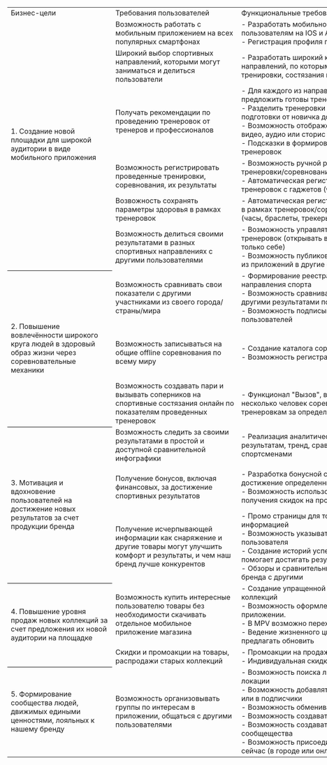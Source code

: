 <table border=0 cellpadding=0 cellspacing=0 width=1621 style='border-collapse:
 collapse;table-layout:fixed;width:1215pt'>
 <col width=231 style='mso-width-source:userset;mso-width-alt:7381;width:173pt'>
 <col width=285 style='mso-width-source:userset;mso-width-alt:9130;width:214pt'>
 <col width=455 style='mso-width-source:userset;mso-width-alt:14549;width:341pt'>
 <col width=331 style='mso-width-source:userset;mso-width-alt:10581;width:248pt'>
 <col width=319 style='mso-width-source:userset;mso-width-alt:10197;width:239pt'>
 <tr height=20 style='mso-height-source:userset;height:15.75pt'>
  <td height=20 class=xl65 width=231 style='height:15.75pt;width:173pt'>Бизнес-цели</td>
  <td class=xl66 width=285 style='width:214pt'>Требования пользователей</td>
  <td class=xl66 width=455 style='width:341pt'>Функциональные требования</td>
  <td class=xl66 width=331 style='width:248pt'>Возможные ограничения</td>
  <td class=xl66 width=319 style='width:239pt'>Зависимости от других систем</td>
 </tr>
 <tr height=20 style='mso-height-source:userset;height:15.75pt'>
  <td rowspan=6 height=120 class=xl78 width=231 style='border-bottom:.5pt solid black;
  height:94.5pt;width:173pt'>1. Создание новой площадки для широкой аудитории в
  виде мобильного приложения</td>
  <td class=xl67 width=285 style='width:214pt'>Возможность работать с мобильным
  приложением на всех популярных смартфонах</td>
  <td class=xl67 width=455 style='width:341pt'>- Разработать мобильное
  приложение, доступное пользователям на IOS и Android<br>
    - Регистрация профиля пользователя в приложении</td>
  <td class=xl67 width=331 style='width:248pt'>- если бренд под санкциями,
  проблематика публикации в apple store</td>
  <td class=xl67 width=319 style='width:239pt'>- для OAuth 2.0 использование
  Google / VK/ Yandex</td>
 </tr>
 <tr height=20 style='mso-height-source:userset;height:15.75pt'>
  <td height=20 class=xl68 width=285 style='height:15.75pt;width:214pt'>Широкий
  выбор спортивных направлений, которыми могут заниматься и делиться
  пользователи</td>
  <td class=xl67 width=455 style='width:341pt'>- Разработать широкий каталог
  спортивных направлений, по которым могут проводиться тренировки, состязания и
  соревнования</td>
  <td class=xl67 width=331 style='width:248pt'>- не для всех спортивных
  направлений бренд выпускает товары, учесть это при разработке каталога</td>
  <td class=xl67 width=319 style='width:239pt'>&nbsp;</td>
 </tr>
 <tr height=20 style='mso-height-source:userset;height:15.75pt'>
  <td height=20 class=xl68 width=285 style='height:15.75pt;width:214pt'>Получать
  рекомендации по проведению тренеровок от тренеров и профессионалов</td>
  <td class=xl67 width=455 style='width:341pt'>- Для каждого из направлений
  спорта необходимо предложить готовы тренеровки от экспертов<br>
    - Разделить тренеровки по уровню спортивной подготовки от новичка до
  профессионала<br>
    - Возможность отображения тренеровок в виде видео, аудио или сторис<br>
    - Подсказки в формировании расписсания тренеровок<span
  style='mso-spacerun:yes'> </span></td>
  <td class=xl67 width=331 style='width:248pt'>- привлечение экспертов,
  тренеров и создание каталога тренеровок может быть очень затратным</td>
  <td class=xl67 width=319 style='width:239pt'>&nbsp;</td>
 </tr>
 <tr height=20 style='mso-height-source:userset;height:15.75pt'>
  <td height=20 class=xl68 width=285 style='height:15.75pt;width:214pt'>Возможность
  регистрировать проведенные тренировки, соревнования, их результаты</td>
  <td class=xl67 width=455 style='width:341pt'>- Возможность ручной регистрации
  результатов тренеровки/соревнований<br>
    - Автоматическая регистрации результатов тренеровок с гаджетов (часы,
  браслеты, трекеры)</td>
  <td class=xl67 width=331 style='width:248pt'>&nbsp;</td>
  <td class=xl67 width=319 style='width:239pt'>- интеграция с IOT и нативными
  функциями смартфона</td>
 </tr>
 <tr height=20 style='mso-height-source:userset;height:15.75pt'>
  <td height=20 class=xl69 width=285 style='height:15.75pt;border-top:none;
  border-left:none;width:214pt'>Возвожность сохранять параметры здоровья в
  рамках тренеровок</td>
  <td class=xl67 width=455 style='width:341pt'>- Автоматическая регистрация
  параметров здоровья в рамках тренеровок/соревнований с гаджетов (часы,
  браслеты, трекеры)</td>
  <td class=xl67 width=331 style='width:248pt'>&nbsp;</td>
  <td class=xl67 width=319 style='width:239pt'>- интеграция с IOT и нативными
  функциями смартфона</td>
 </tr>
 <tr height=20 style='mso-height-source:userset;height:15.75pt'>
  <td height=20 class=xl69 width=285 style='height:15.75pt;border-top:none;
  border-left:none;width:214pt'>Возможность делиться своими результатами в
  разных спортивных направлениях с другими пользователями</td>
  <td class=xl70 width=455 style='border-top:none;border-left:none;width:341pt'>-
  Возможность управлять доступом к результатам тренеровок (открывать всем,
  друзьям, сообществу, только себе)<br>
    - Возможность публиковать результаты тренеровок из приложений в другие
  социальные сети</td>
  <td class=xl70 width=331 style='border-top:none;border-left:none;width:248pt'>&nbsp;</td>
  <td class=xl70 width=319 style='border-top:none;border-left:none;width:239pt'>-
  отправка публикаций из приложения в соц-сети<span
  style='mso-spacerun:yes'> </span></td>
 </tr>
 <tr height=20 style='mso-height-source:userset;height:15.75pt'>
  <td rowspan=3 height=60 class=xl75 width=231 style='border-bottom:.5pt solid black;
  height:47.25pt;border-top:none;width:173pt'>2. Повышение вовлечённости
  широкого круга людей в здоровый образ жизни через соревновательные механики</td>
  <td class=xl69 width=285 style='border-top:none;border-left:none;width:214pt'>Возможность
  сравнивать свои показатели с другими участниками из своего
  города/страны/мира<span style='mso-spacerun:yes'> </span></td>
  <td class=xl70 width=455 style='border-top:none;border-left:none;width:341pt'>-
  Формирование реестра результатов по всем направления спорта<br>
    - Возможность сравнивать результат пользователя с другими результатами по
  всему миру<br>
    - Возможность подписываться на результаты других пользователей</td>
  <td class=xl70 width=331 style='border-top:none;border-left:none;width:248pt'>&nbsp;</td>
  <td class=xl70 width=319 style='border-top:none;border-left:none;width:239pt'>&nbsp;</td>
 </tr>
 <tr height=20 style='mso-height-source:userset;height:15.75pt'>
  <td height=20 class=xl69 width=285 style='height:15.75pt;border-top:none;
  border-left:none;width:214pt'>Возможность записываться на общие offline
  соревнования по всему миру</td>
  <td class=xl70 width=455 style='border-top:none;border-left:none;width:341pt'>-
  Создание каталога соревнований по всему миру<br>
    - Возможность регистрации на соревнования<span
  style='mso-spacerun:yes'> </span></td>
  <td class=xl70 width=331 style='border-top:none;border-left:none;width:248pt'>-
  нет единой системы, где можно брать грядущие соревнования <br>
    - нет возможности автоматически регистрировать пользователя на внешнем
  ресурсе, так как они редко обладают API</td>
  <td class=xl70 width=319 style='border-top:none;border-left:none;width:239pt'>-
  интеграция с официальными ресурсами соревнований для регистрации
  пользователей</td>
 </tr>
 <tr height=20 style='mso-height-source:userset;height:15.75pt'>
  <td height=20 class=xl70 width=285 style='height:15.75pt;border-top:none;
  border-left:none;width:214pt'>Возможность создавать пари и вызывать
  соперников на спортивные состязания онлайн по показателям проведенных
  тренеровок</td>
  <td class=xl70 width=455 style='border-top:none;border-left:none;width:341pt'>-
  Функционал &quot;Вызов&quot;, в рамках которого 2 или несколько человек
  соревнуются по проведенным тренеровкам за определенный период времени<span
  style='mso-spacerun:yes'> </span></td>
  <td class=xl70 width=331 style='border-top:none;border-left:none;width:248pt'>&nbsp;</td>
  <td class=xl70 width=319 style='border-top:none;border-left:none;width:239pt'>&nbsp;</td>
 </tr>
 <tr height=20 style='mso-height-source:userset;height:15.75pt'>
  <td rowspan=3 height=60 class=xl75 width=231 style='border-bottom:.5pt solid black;
  height:47.25pt;border-top:none;width:173pt'>3. Мотивация и вдохновение
  пользователей на достижение новых результатов за счет продукции бренда</td>
  <td class=xl70 width=285 style='border-top:none;border-left:none;width:214pt'>Возможность
  следить за своими результатами в простой и доступной сравнительной
  инфографики</td>
  <td class=xl70 width=455 style='border-top:none;border-left:none;width:341pt'>-
  Реализация аналитического функционала по своим результатам, тренд, сравнение
  с профессиональными спортсменами</td>
  <td class=xl70 width=331 style='border-top:none;border-left:none;width:248pt'>&nbsp;</td>
  <td class=xl70 width=319 style='border-top:none;border-left:none;width:239pt'>&nbsp;</td>
 </tr>
 <tr height=20 style='mso-height-source:userset;height:15.75pt'>
  <td height=20 class=xl70 width=285 style='height:15.75pt;border-top:none;
  border-left:none;width:214pt'>Получение бонусов, включая финансовых, за
  достижение спортивных результатов</td>
  <td class=xl70 width=455 style='border-top:none;border-left:none;width:341pt'>-
  Разработка бонусной системы лояльности за достижение определенных
  результатов<br>
    - Возможность использоваться бонусы для получения скидок на продукцию
  бренда</td>
  <td class=xl70 width=331 style='border-top:none;border-left:none;width:248pt'>-
  Введение лимитов на использование бонусов при покупки товаров<br>
    - Разработка антифрод правил, чтобы пользователи искуственно не
  генерировали бонусы</td>
  <td class=xl70 width=319 style='border-top:none;border-left:none;width:239pt'>&nbsp;</td>
 </tr>
 <tr height=20 style='mso-height-source:userset;height:15.75pt'>
  <td height=20 class=xl70 width=285 style='height:15.75pt;border-top:none;
  border-left:none;width:214pt'>Получение исчерпывающей информации как
  снаряжение и другие товары могут улучшить комфорт и результаты, и чем наш
  бренд лучше конкурентов</td>
  <td class=xl70 width=455 style='border-top:none;border-left:none;width:341pt'>-
  Промо страницы для товаров бренда с подробной информацией <br>
    - Возможность указывать свою &quot;снарягу&quot; в профиле
  пользователя<br>
    - Создание историй успеха как правильная снаряга помогает достигать
  результаты<br>
    - Обзоры и сравнительные статьи товаров нашего бренда с другими</td>
  <td class=xl70 width=331 style='border-top:none;border-left:none;width:248pt'>&nbsp;</td>
  <td class=xl70 width=319 style='border-top:none;border-left:none;width:239pt'>&nbsp;</td>
 </tr>
 <tr height=20 style='mso-height-source:userset;height:15.75pt'>
  <td rowspan=2 height=40 class=xl75 width=231 style='border-bottom:.5pt solid black;
  height:31.5pt;border-top:none;width:173pt'>4. Повышение уровня продаж новых
  коллекций за счет предложения их новой аудитории на площадке</td>
  <td class=xl70 width=285 style='border-top:none;border-left:none;width:214pt'>Возможность
  купить интересные пользователю товары без необходимости скачивать отдельное
  мобильное приложение магазина</td>
  <td class=xl70 width=455 style='border-top:none;border-left:none;width:341pt'>-
  Создание упращенной версии каталога новых коллекций<br>
    - Возможность оформления заказа прямо в приложении. <br>
    - В MPV возможно переход на веб-сайт для покупки<br>
    - Ведение жизненного цикла снаряжения, чтобы предлагать обновить</td>
  <td class=xl70 width=331 style='border-top:none;border-left:none;width:248pt'>&nbsp;</td>
  <td class=xl70 width=319 style='border-top:none;border-left:none;width:239pt'>-
  Интеграция с имеющимся сервисом Каталог, Корзина, Заказ</td>
 </tr>
 <tr height=20 style='mso-height-source:userset;height:15.75pt'>
  <td height=20 class=xl70 width=285 style='height:15.75pt;border-top:none;
  border-left:none;width:214pt'>Скидки и промоакции на товары, распродажи
  старых коллекций</td>
  <td class=xl70 width=455 style='border-top:none;border-left:none;width:341pt'>-
  Промоакции на продажу товаров прямо <br>
    - Индивидуальная скидка за результаты</td>
  <td class=xl70 width=331 style='border-top:none;border-left:none;width:248pt'>&nbsp;</td>
  <td class=xl70 width=319 style='border-top:none;border-left:none;width:239pt'>&nbsp;</td>
 </tr>
 <tr height=20 style='mso-height-source:userset;height:15.75pt'>
  <td height=20 class=xl71 width=231 style='height:15.75pt;border-top:none;
  width:173pt'>5. Формирование сообщества людей, движимых едиными ценностями,
  лояльных к нашему бренду</td>
  <td class=xl70 width=285 style='border-top:none;border-left:none;width:214pt'>Возможность
  организовывать группы по интересам в приложении, общаться с другими
  пользователями</td>
  <td class=xl70 width=455 style='border-top:none;border-left:none;width:341pt'>-
  Возможность поиска людей по интересам и локации<br>
    - Возможность добавлять пользователей в друзья или в подписчики<br>
    - Возможность обмениваться сообщениями<br>
    - Возможность создавать сообщество<br>
    - Возможность создавать чаты в рамках сообщещества<br>
    - Возможность присоединиться к тренеровке прямо сейчас (в городе или
  онлайн)</td>
  <td class=xl70 width=331 style='border-top:none;border-left:none;width:248pt'>&nbsp;</td>
  <td class=xl70 width=319 style='border-top:none;border-left:none;width:239pt'>&nbsp;</td>
 </tr>
</table>
